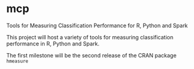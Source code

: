 # mcp
Tools for Measuring Classification Performance for R, Python and Spark

This project will host a variety of tools for measuring classification performance in R, Python and Spark. 

The first milestone will be the second release of the CRAN package `hmeasure`
